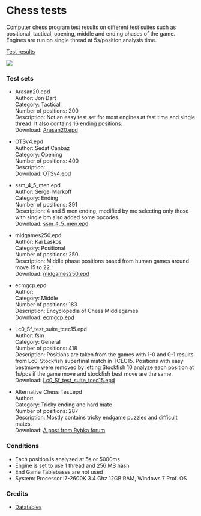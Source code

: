 # Chess tests
Computer chess program test results on different test suites such as positional, tactical, opening, middle and ending phases of the game. Engines are run on single thread at 5s/position analysis time.

[Test results](https://fsmosca.github.io/chess-tests/)

![](https://i.imgur.com/CRSj64P.png)

### Test sets

* Arasan20.epd<br>
Author: Jon Dart<br>
Category: Tactical<br>
Number of positions: 200<br>
Description: Not an easy test set for most engines at fast time and single thread. It also contains 16 ending positions.<br>
Download: [Arasan20.epd](https://www.arasanchess.org/testsuite.shtml)
* OTSv4.epd<br>
Author: Sedat Canbaz<br>
Category: Opening<br>
Number of positions: 400<br>
Description:<br>
Download: [OTSv4.epd](https://sites.google.com/site/computerschess/ots-v4-ranking)
* ssm_4_5_men.epd<br>
Author: Sergei Markoff<br>
Category: Ending<br>
Number of positions: 391<br>
Description: 4 and 5 men ending, modified by me selecting only those with single bm also added some opcodes.<br>
Download: [ssm_4_5_men.epd](https://drive.google.com/file/d/1s8yNKYQNkJ7XwiHiDMYCnT2yOtnpyGfp/view?usp=sharing)
* midgames250.epd<br>
Author: Kai Laskos<br>
Category: Positional<br>
Number of positions: 250<br>
Description: Middle phase positions based from human games around move 15 to 22.<br>
Download: [midgames250.epd](http://talkchess.com/forum3/download/file.php?id=414)
* ecmgcp.epd<br>
Author: <br>
Category: Middle<br>
Number of positions: 183<br>
Description: Encyclopedia of Chess Middlegames<br>
Download: [ecmgcp.epd](http://www.arasanchess.org/tests.zip)

* Lc0_Sf_test_suite_tcec15.epd<br>
Author: fsm<br>
Category: General<br>
Number of positions: 418<br>
Description: Positions are taken from the games with 1-0 and 0-1 results from Lc0-Stockfish superfinal match in TCEC15. Positions with easy bestmove were removed by letting Stockfish 10 analyze each position at 1s/pos if the game move and stockfish best move are the same.<br>
Download: [Lc0_Sf_test_suite_tcec15.epd](https://github.com/fsmosca/chess-tests/blob/master/Test%20sets/Lc0_Sf_test_suite_tcec15.epd)

* Alternative Chess Test.epd<br>
Author: <br>
Category: Tricky ending and hard mate<br>
Number of positions: 287<br>
Description: Mostly contains tricky endgame puzzles and difficult mates.<br>
Download: [A post from Rybka forum](http://rybkaforum.net/cgi-bin/rybkaforum/topic_show.pl?tid=33055)

### Conditions
* Each position is analyzed at 5s or 5000ms
* Engine is set to use 1 thread and 256 MB hash
* End Game Tablebases are not used
* System: Processor i7-2600K 3.4 Ghz 12GB RAM, Windows 7 Prof. OS

### Credits
* [Datatables ](https://datatables.net/)
